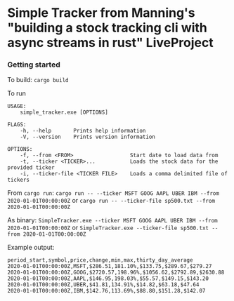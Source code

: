 # Simple Tracker from Manning's "building a stock tracking cli with async streams in rust" LiveProject

### Getting started
To build:
`cargo build`

To run
```
USAGE:
    simple_tracker.exe [OPTIONS]

FLAGS:
    -h, --help       Prints help information
    -V, --version    Prints version information

OPTIONS:
    -f, --from <FROM>                  Start date to load data from
    -t, --ticker <TICKER>...           Loads the stock data for the provided ticker
    -i, --ticker-file <TICKER FILE>    Loads a comma delimited file of tickers
```

From `cargo run`:
`cargo run -- --ticker MSFT GOOG AAPL UBER IBM --from 2020-01-01T00:00:00Z` or
`cargo run -- --ticker-file sp500.txt --from 2020-01-01T00:00:00Z`


As binary:
`SimpleTracker.exe --ticker MSFT GOOG AAPL UBER IBM --from 2020-01-01T00:00:00Z` or
`SimpleTracker.exe --ticker-file sp500.txt --from 2020-01-01T00:00:00Z`


Example output:
```
period_start,symbol,price,change,min,max,thirty_day_average
2020-01-01T00:00:00Z,MSFT,$286.51,181.10%,$133.75,$289.67,$279.27
2020-01-01T00:00:00Z,GOOG,$2720.57,198.96%,$1056.62,$2792.89,$2630.88
2020-01-01T00:00:00Z,AAPL,$146.95,198.03%,$55.57,$149.15,$143.20
2020-01-01T00:00:00Z,UBER,$41.81,134.91%,$14.82,$63.18,$47.64
2020-01-01T00:00:00Z,IBM,$142.76,113.69%,$88.80,$151.28,$142.07
```

